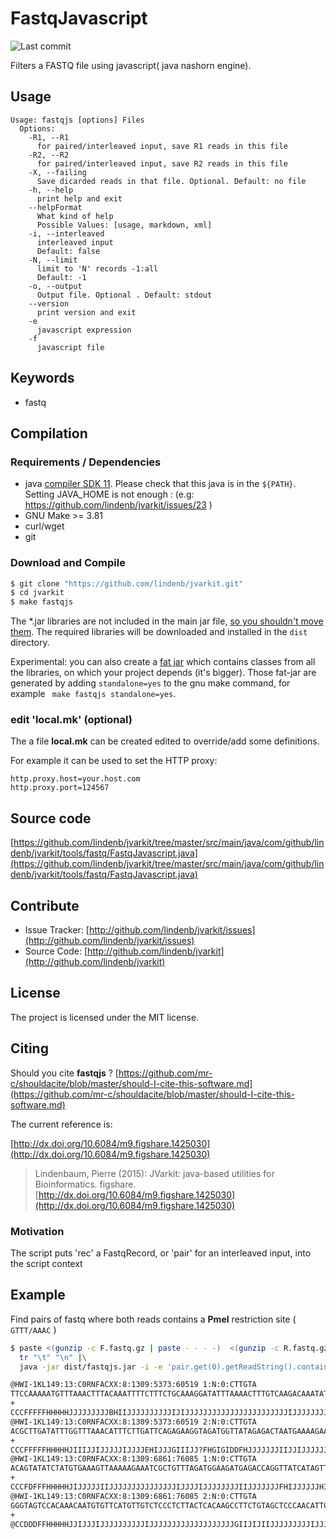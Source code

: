 # FastqJavascript

![Last commit](https://img.shields.io/github/last-commit/lindenb/jvarkit.png)

Filters a FASTQ file using javascript( java nashorn engine). 


## Usage

```
Usage: fastqjs [options] Files
  Options:
    -R1, --R1
      for paired/interleaved input, save R1 reads in this file
    -R2, --R2
      for paired/interleaved input, save R2 reads in this file
    -X, --failing
      Save dicarded reads in that file. Optional. Default: no file
    -h, --help
      print help and exit
    --helpFormat
      What kind of help
      Possible Values: [usage, markdown, xml]
    -i, --interleaved
      interleaved input
      Default: false
    -N, --limit
      limit to 'N' records -1:all
      Default: -1
    -o, --output
      Output file. Optional . Default: stdout
    --version
      print version and exit
    -e
      javascript expression
    -f
      javascript file

```


## Keywords

 * fastq


## Compilation

### Requirements / Dependencies

* java [compiler SDK 11](https://jdk.java.net/11/). Please check that this java is in the `${PATH}`. Setting JAVA_HOME is not enough : (e.g: https://github.com/lindenb/jvarkit/issues/23 )
* GNU Make >= 3.81
* curl/wget
* git


### Download and Compile

```bash
$ git clone "https://github.com/lindenb/jvarkit.git"
$ cd jvarkit
$ make fastqjs
```

The *.jar libraries are not included in the main jar file, [so you shouldn't move them](https://github.com/lindenb/jvarkit/issues/15#issuecomment-140099011 ).
The required libraries will be downloaded and installed in the `dist` directory.

Experimental: you can also create a [fat jar](https://stackoverflow.com/questions/19150811/) which contains classes from all the libraries, on which your project depends (it's bigger). Those fat-jar are generated by adding `standalone=yes` to the gnu make command, for example ` make fastqjs standalone=yes`.

### edit 'local.mk' (optional)

The a file **local.mk** can be created edited to override/add some definitions.

For example it can be used to set the HTTP proxy:

```
http.proxy.host=your.host.com
http.proxy.port=124567
```
## Source code 

[https://github.com/lindenb/jvarkit/tree/master/src/main/java/com/github/lindenb/jvarkit/tools/fastq/FastqJavascript.java](https://github.com/lindenb/jvarkit/tree/master/src/main/java/com/github/lindenb/jvarkit/tools/fastq/FastqJavascript.java)


## Contribute

- Issue Tracker: [http://github.com/lindenb/jvarkit/issues](http://github.com/lindenb/jvarkit/issues)
- Source Code: [http://github.com/lindenb/jvarkit](http://github.com/lindenb/jvarkit)

## License

The project is licensed under the MIT license.

## Citing

Should you cite **fastqjs** ? [https://github.com/mr-c/shouldacite/blob/master/should-I-cite-this-software.md](https://github.com/mr-c/shouldacite/blob/master/should-I-cite-this-software.md)

The current reference is:

[http://dx.doi.org/10.6084/m9.figshare.1425030](http://dx.doi.org/10.6084/m9.figshare.1425030)

> Lindenbaum, Pierre (2015): JVarkit: java-based utilities for Bioinformatics. figshare.
> [http://dx.doi.org/10.6084/m9.figshare.1425030](http://dx.doi.org/10.6084/m9.figshare.1425030)





### Motivation


The script puts 'rec' a FastqRecord, or 'pair' for an interleaved input, into the script context 



## Example

Find pairs of fastq where both reads contains a **PmeI** restriction site ( `GTTT/AAAC` )

```bash
$ paste <(gunzip -c F.fastq.gz | paste - - - -)  <(gunzip -c R.fastq.gz | paste - - - -) |\
  tr "\t" "\n" |\
  java -jar dist/fastqjs.jar -i -e 'pair.get(0).getReadString().contains("GTTTAAAC") && pair.get(1).getReadString().contains("GTTTAAAC") '

@HWI-1KL149:13:C0RNFACXX:8:1309:5373:60519 1:N:0:CTTGTA
TTCCAAAAATGTTTAAACTTTACAAATTTTCTTTCTGCAAAGGATATTTAAAACTTTGTCAAGACAAATATAAAAGTCTGTTCTTTTCATTAGTCTCTATA
+
CCCFFFFFHHHHHJJJJJJJJJBHIIJJJJJJJJJJIJIJJJJJJJJJJJJJJJJJJJJJJJIJJJJJJJJIJJIFEHIJHIJHHHHHHHFFFFFFFEEDE
@HWI-1KL149:13:C0RNFACXX:8:1309:5373:60519 2:N:0:CTTGTA
ACGCTTGATATTTGGTTTAAACATTTCTTGATTCAGAGAAGGTAGATGGTTATAGAGACTAATGAAAAGAACAGACTTTTATATTTGTCTTGACAAAGTTT
+
CCCFFFFFHHHHHJIIIJJIJJJJJIJJJJEHIJJJGIIIJJ?FHGIGIDDFHJJJJJJJIIJJIJJJJJJJJJIJHHHHHHHFFFFFFFEEEEEEDDDDC
@HWI-1KL149:13:C0RNFACXX:8:1309:6861:76085 1:N:0:CTTGTA
ACAGTATATCTATGTGAAAGTTAAAAAGAAATCGCTGTTTAGATGGAAGATGAGACCAGGTTATCATAGTTTTAGAAGAGGAGTTTAAACTTCATGCAGTG
+
CCCFDFFFHHHHHJIJJJJJIIJJJJJJJJJJJJJJJIJJJJIJJJJJJJJIIJJJJJJJFHIJJJJJJHIIJIJJHHHHHFFFFEEEEEEEDDEDDDDDD
@HWI-1KL149:13:C0RNFACXX:8:1309:6861:76085 2:N:0:CTTGTA
GGGTAGTCCACAAACAATGTGTTCATGTTGTCTCCCTCTTACTCACAAGCCTTCTGTAGCTCCCAACATTCACTGCATGAAGTTTAAACTCCTCTTCTAAA
+
@CCDDDFFHHHHHJJIJJJIJJJJJJJJJJIJJJJJJJJJJJJJJJJJJJGIIJIJIIJJJJJJJJJIJJJIJJHHHHHHFFFFFFCEEEEEEDDDDDDED

```



